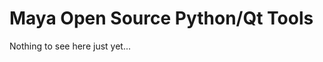 Maya Open Source Python/Qt Tools
=================================


Nothing to see here just yet...
